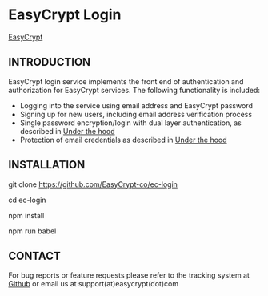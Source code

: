 EasyCrypt Login
==================================================================
[EasyCrypt](https://easycrypt.co)


INTRODUCTION
------------

EasyCrypt login service implements the front end of  authentication and authorization for EasyCrypt services. The following functionality is included:
 - Logging into the service using email address and EasyCrypt password
 - Signing up for new users, including email address verification process
 - Single password encryption/login with dual layer authentication, as described in [Under the hood](https://easycrypt.co/under-the-hood/)
 - Protection of email credentials as described in [Under the hood](https://easycrypt.co/under-the-hood/)


INSTALLATION
------------
git clone https://github.com/EasyCrypt-co/ec-login

cd ec-login

npm install

npm run babel


CONTACT
-------
For bug reports or feature requests please refer to the tracking system
at [Github](https://github.com/EasyCrypt-co/ec-login/issues) or email us at support(at)easycrypt(dot)com
